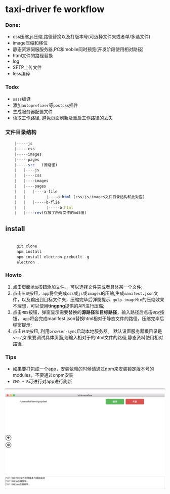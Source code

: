 # taxi-driver fe workflow

### Done:

* css压缩,js压缩,路径替换以及打版本号(可选择文件夹或者单/多选文件)
* image压缩和移位
* 静态资源伺服服务器,PC和moblie同时预览(开发阶段使用相对路径)
* html文件的路径替换
* log
* SFTP上传文件
* less编译

### Todo:

* `sass`编译
* 添加`autoprefixer`等`postcss`插件
* 生成服务器配置文件
* 读取工作路径, 避免页面刷新及重启工作路径的丢失

### 文件目录结构

```javascript
    |-----js
    |-----css
    |-----images
    |-----pages
    |-----src   (源路径)
    |   |----js
    |   |----css
    |   |----images
    |   |----pages
    |   |   |----a-file
    |   |         |----a.html (css/js/images文件目录结构和此对应)
    |   |   |-----b-flie
    |   |         |-----b.html
    |   |----rev(存放了所有文件的md5值)
```

## install

```javascript

     git clone  
     npm install
     npm install electron-prebuilt -g
     electron .

```

### Howto

1. 点击页面`添加`按钮添加文件， 可以选择文件夹或者具体某一个文件;
2. 点击`压缩`按钮，`app`将会完成`css`或`js`或`images`的压缩,生成`manifest.json`文件，以及输出到目标文件夹，压缩完毕后弹窗提示.
`gulp-imageMin`的压缩效果不理想，可以使用**tingpng**提供的API进行压缩;
3. 点击`MD5`按钮，弹窗显示需要替换的**源路径**和**目标路径**，输入路径后点击`确定`按钮，
`app`将会完成manifest.json替换html相对于静态文件的路径，压缩完毕后弹窗提示;
4. 点击`开发`按钮, 利用`browser-sync`启动本地服务器。
默认设置服务器根目录是`src/`,如果要调试具体页面,则输入相对于的html文件的路径,静态资料使用相对路径.


### Tips

* 如果要打包成一个app，安装依赖的时候请通过npm来安装锁定版本号的modules，不要通过cnpm安装
* `CMD + R`可进行对app进行刷新

---

![uiDemo](https://github.com/CommanderXL/td-feworkflow/raw/master/images/ui-demo.png)
